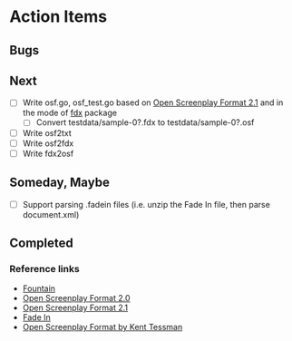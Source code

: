 
# Action Items

## Bugs

## Next

+ [ ] Write osf.go, osf_test.go based on [Open Screenplay Format 2.1](https://github.com/severdia/Open-Screenplay-Format) and in the mode of [fdx](https://github.com/rsdoiel/fdx) package
    + [ ] Convert testdata/sample-0?.fdx to testdata/sample-0?.osf
+ [ ] Write osf2txt
+ [ ] Write osf2fdx
+ [ ] Write fdx2osf

## Someday, Maybe

+ [ ] Support parsing .fadein files (i.e. unzip the Fade In file, then parse document.xml)

## Completed

### Reference links

+ [Fountain](https://fountain.io)
+ [Open Screenplay Format 2.0](https://sourceforge.net/projects/openscrfmt/)
+ [Open Screenplay Format 2.1](https://github.com/severdia/Open-Screenplay-Format)
+ [Fade In](https://www.fadeinpro.com)
+ [Open Screenplay Format by Kent Tessman](http://www.kenttessman.com/2012/02/open-screenplay-format/)

